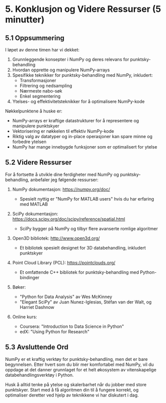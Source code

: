 # 5. Konklusjon og Videre Ressurser (5 minutter)

## 5.1 Oppsummering

I løpet av denne timen har vi dekket:

1. Grunnleggende konsepter i NumPy og deres relevans for punktsky-behandling
2. Hvordan opprette og manipulere NumPy-arrays
3. Spesifikke teknikker for punktsky-behandling med NumPy, inkludert:
   - Transformasjoner
   - Filtrering og nedsampling
   - Nærmeste nabo-søk
   - Enkel segmentering
4. Ytelses- og effektivitetsteknikker for å optimalisere NumPy-kode

Nøkkelpunktene å huske er:
- NumPy-arrays er kraftige datastrukturer for å representere og manipulere punktskyer
- Vektorisering er nøkkelen til effektiv NumPy-kode
- Riktig valg av datatyper og in-place operasjoner kan spare minne og forbedre ytelsen
- NumPy har mange innebygde funksjoner som er optimalisert for ytelse

## 5.2 Videre Ressurser

For å fortsette å utvikle dine ferdigheter med NumPy og punktsky-behandling, anbefaler jeg følgende ressurser:

1. NumPy dokumentasjon: https://numpy.org/doc/
   - Spesielt nyttig er "NumPy for MATLAB users" hvis du har erfaring med MATLAB

2. SciPy dokumentasjon: https://docs.scipy.org/doc/scipy/reference/spatial.html
   - SciPy bygger på NumPy og tilbyr flere avanserte romlige algoritmer

3. Open3D bibliotek: http://www.open3d.org/
   - Et bibliotek spesielt designet for 3D databehandling, inkludert punktskyer

4. Point Cloud Library (PCL): https://pointclouds.org/
   - Et omfattende C++ bibliotek for punktsky-behandling med Python-bindinger

5. Bøker:
   - "Python for Data Analysis" av Wes McKinney
   - "Elegant SciPy" av Juan Nunez-Iglesias, Stéfan van der Walt, og Harriet Dashnow

6. Online kurs:
   - Coursera: "Introduction to Data Science in Python"
   - edX: "Using Python for Research"

## 5.3 Avsluttende Ord

NumPy er et kraftig verktøy for punktsky-behandling, men det er bare begynnelsen. Etter hvert som du blir mer komfortabel med NumPy, vil du oppdage at det danner grunnlaget for et helt økosystem av vitenskapelige databehandlingsverktøy i Python.

Husk å alltid tenke på ytelse og skalerbarhet når du jobber med store punktskyer. Start med å få algoritmen din til å fungere korrekt, og optimaliser deretter ved hjelp av teknikkene vi har diskutert i dag.
